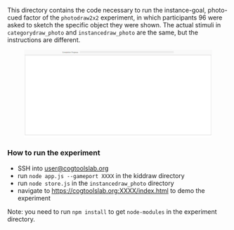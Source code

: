 This directory contains the code necessary to run the instance-goal, photo-cued factor of the `photodraw2x2` experiment, in which participants 96 were asked to sketch the specific object they were shown. The actual stimuli in `categorydraw_photo` and `instancedraw_photo` are the same, but the instructions are different.

<p align="center" style="font-size: smaller">
  <img width="85%" src="https://github.com/cogtoolslab/photodraw_cogsci2021/blob/master/experiments/instancedraw_photo/stimuli/instance_photo_screencap.gif"></img>
</p>

### How to run the experiment
- SSH into user@cogtoolslab.org 
- run `node app.js --gameport XXXX` in the kiddraw directory
- run `node store.js` in the `instancedraw_photo` directory
- navigate to https://cogtoolslab.org:XXXX/index.html to demo the experiment

Note: you need to run `npm install` to get `node-modules` in the experiment directory.
